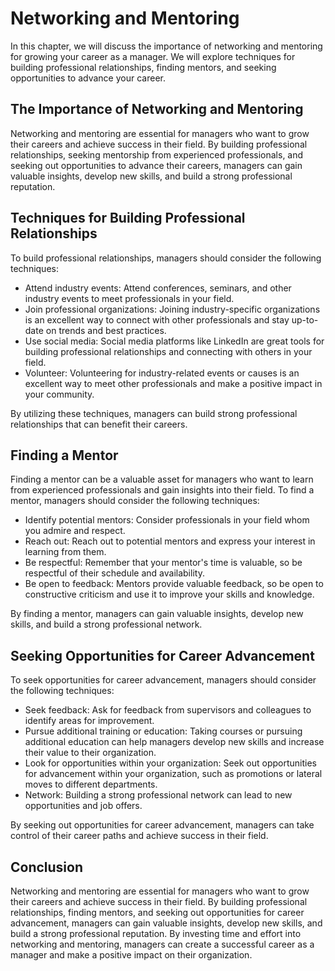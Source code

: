Networking and Mentoring
=====================================================================

In this chapter, we will discuss the importance of networking and mentoring for growing your career as a manager. We will explore techniques for building professional relationships, finding mentors, and seeking opportunities to advance your career.

The Importance of Networking and Mentoring
------------------------------------------

Networking and mentoring are essential for managers who want to grow their careers and achieve success in their field. By building professional relationships, seeking mentorship from experienced professionals, and seeking out opportunities to advance their careers, managers can gain valuable insights, develop new skills, and build a strong professional reputation.

Techniques for Building Professional Relationships
--------------------------------------------------

To build professional relationships, managers should consider the following techniques:

* Attend industry events: Attend conferences, seminars, and other industry events to meet professionals in your field.
* Join professional organizations: Joining industry-specific organizations is an excellent way to connect with other professionals and stay up-to-date on trends and best practices.
* Use social media: Social media platforms like LinkedIn are great tools for building professional relationships and connecting with others in your field.
* Volunteer: Volunteering for industry-related events or causes is an excellent way to meet other professionals and make a positive impact in your community.

By utilizing these techniques, managers can build strong professional relationships that can benefit their careers.

Finding a Mentor
----------------

Finding a mentor can be a valuable asset for managers who want to learn from experienced professionals and gain insights into their field. To find a mentor, managers should consider the following techniques:

* Identify potential mentors: Consider professionals in your field whom you admire and respect.
* Reach out: Reach out to potential mentors and express your interest in learning from them.
* Be respectful: Remember that your mentor's time is valuable, so be respectful of their schedule and availability.
* Be open to feedback: Mentors provide valuable feedback, so be open to constructive criticism and use it to improve your skills and knowledge.

By finding a mentor, managers can gain valuable insights, develop new skills, and build a strong professional network.

Seeking Opportunities for Career Advancement
--------------------------------------------

To seek opportunities for career advancement, managers should consider the following techniques:

* Seek feedback: Ask for feedback from supervisors and colleagues to identify areas for improvement.
* Pursue additional training or education: Taking courses or pursuing additional education can help managers develop new skills and increase their value to their organization.
* Look for opportunities within your organization: Seek out opportunities for advancement within your organization, such as promotions or lateral moves to different departments.
* Network: Building a strong professional network can lead to new opportunities and job offers.

By seeking out opportunities for career advancement, managers can take control of their career paths and achieve success in their field.

Conclusion
----------

Networking and mentoring are essential for managers who want to grow their careers and achieve success in their field. By building professional relationships, finding mentors, and seeking out opportunities for career advancement, managers can gain valuable insights, develop new skills, and build a strong professional reputation. By investing time and effort into networking and mentoring, managers can create a successful career as a manager and make a positive impact on their organization.
